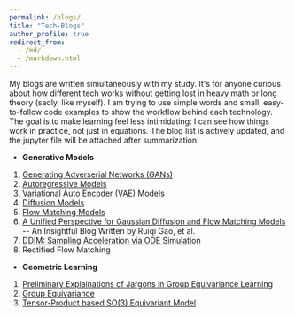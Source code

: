 ```yaml
---
permalink: /blogs/
title: "Tech-Blogs"
author_profile: true
redirect_from: 
  - /md/
  - /markdown.html
---
```


My blogs are written simultaneously with my study. It's for anyone curious about how different tech works without getting lost in heavy math or long theory (sadly, like myself). I am trying to use simple words and small, easy-to-follow code examples to show the workflow behind each technology.
The goal is to make learning feel less intimidating: I can see how things work in practice, not just in equations. The blog list is actively updated, and the jupyter file will be attached after summarization.

* **Generative Models**

1. <a href="https://colab.research.google.com/drive/1aVHDwNhS_YXSkEjFPpi4sx-WmE6S0kXH?usp=sharing">Generating Adverserial Networks (GANs)</a>
2. <a href="https://colab.research.google.com/drive/1_p5p4Pvb3qZufw1aTlcjMwjwripdFtxj?usp=sharing">Autoregressive Models</a>
3. <a href="https://colab.research.google.com/drive/146uXQS0dggSHF1A0w_pZzhuWIf1obG6I?usp=sharing">Variational Auto Encoder (VAE) Models</a>
4. <a href="https://colab.research.google.com/drive/1U7_CeuttNkeAC8XjRd6IUn_7jCCQl6zu?usp=sharing">Diffusion Models</a>
5. <a href="https://colab.research.google.com/drive/1BZjP68m57tiNaEqOyXH0ShneuMePRVlu?usp=sharing">Flow Matching Models</a>
6. <a href="https://d2jud02ci9yv69.cloudfront.net/2025-04-28-diffusion-flow-173/blog/diffusion-flow/">A Unified Perspective for Gaussian Diffusion and Flow Matching Models</a> -- An Insightful Blog Written by Ruiqi Gao, et al.
7. <a href="https://colab.research.google.com/drive/1upNC5leCpVWKMFhFIa0n4IqZXpM2VV4e?usp=sharing">DDIM: Sampling Acceleration via ODE Simulation</a>
8. Rectified Flow Matching

* **Geometric Learning**

1. <a href="https://colab.research.google.com/drive/1gEWOPSp0h7DajnqwoKSPUUBFMs4Nbvzf?usp=sharing">Preliminary Explainations of Jargons in Group Equivariance Learning</a>
2. <a href="https://colab.research.google.com/drive/1Drwshca3zvRuva0NUdwd0yiQjUSz3OdD?usp=sharing">Group Equivariance</a>
3. <a href="https://colab.research.google.com/drive/1Vorr7Z1EG6APO9sjOtD7O5mJeoj5jqst#scrollTo=PDi6nu58tz0h">Tensor-Product based SO(3) Equivariant Model</a>
